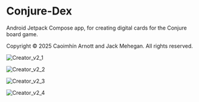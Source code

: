 # Conjure-Dex

Android Jetpack Compose app, for creating digital cards for the Conjure board game. 

Copyright © 2025 Caoimhín Arnott and Jack Mehegan.
All rights reserved.

![Creator_v2_1](https://github.com/user-attachments/assets/c9b066d1-2c01-49f2-b5eb-bf94bb333c22)

![Creator_v2_2](https://github.com/user-attachments/assets/6d8e0047-9ea2-4b02-97a4-ce2a5df3dac3)

![Creator_v2_3](https://github.com/user-attachments/assets/85a97612-488d-430a-b2fd-d2fe431713e3)

![Creator_v2_4](https://github.com/user-attachments/assets/045eaf02-5420-4626-9f4d-6e09beabe5b8)
